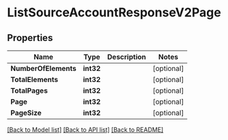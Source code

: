 # ListSourceAccountResponseV2Page

## Properties

Name | Type | Description | Notes
------------ | ------------- | ------------- | -------------
**NumberOfElements** | **int32** |  | [optional] 
**TotalElements** | **int32** |  | [optional] 
**TotalPages** | **int32** |  | [optional] 
**Page** | **int32** |  | [optional] 
**PageSize** | **int32** |  | [optional] 

[[Back to Model list]](../README.md#documentation-for-models) [[Back to API list]](../README.md#documentation-for-api-endpoints) [[Back to README]](../README.md)


